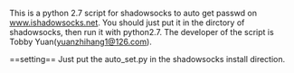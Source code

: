 This is a python 2.7 script for shadowsocks to auto get passwd on www.ishadowsocks.net.
You should just put it in the dirctory of shadowsocks, then run it with python2.7.
The developer of the script is Tobby Yuan(yuanzhihang1@126.com).

==setting==
Just put the auto_set.py in the shadowsocks install direction. 
